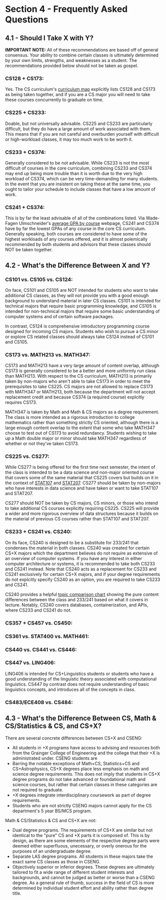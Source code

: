 # Section 4 - Frequently Asked Questions

## 4.1 - Should I Take X with Y?

**IMPORTANT NOTE:** All of these recommendations are based off of general consensus. Your ability to combine certain classes is ultimately determined by your own limits, strengths, and weaknesses as a student. The recommendations provided below should not be taken as gospel.

### CS128 + CS173: 
Yes. The CS curriculum's [curriculum map](https://grainger.illinois.edu/academics/undergraduate/majors-and-minors/cs-map) explicitly lists CS128 and CS173 as being taken together, and if you are a CS major you will need to take these courses concurrently to graduate on time.

### CS225 + CS233:
Doable, but not universally advisable. CS225 and CS233 are particularly difficult, but they do have a large amount of work associated with them. This means that if you are not careful and overburden yourself with difficult or high-workload classes, it may too much work to be worth it.

### CS233 + CS374:
Generally considered to be not advisable. While CS233 is not the most difficult of courses in the core curriculum, combining CS233 and CS374 may end up being more trouble than it is worth due to the very high workload of CS374, which can be very time-demanding for many students. In the event that you are insistent on taking these at the same time, you ought to tailor your schedule to include classes that have a low amount of work.

### CS241 + CS374: 
This is by far the least advisable of all of the combinations listed. Via Wade-Fagen Ulmschneider's [average GPA by course](https://waf.cs.illinois.edu/discovery/gpa_of_every_course_at_illinois/) webpage, CS241 and CS374 have by far the lowest GPAs of any course in the core CS curriculum. Generally speaking, both courses are considered to have some of the highest workloads of any courses offered, and it is almost polemically recommended by both students and advisors that these classes should NOT be taken together.

## 4.2 - What's the Difference Between X and Y?

### CS101 vs. CS105 vs. CS124:

On face, CS101 and CS105 are NOT intended for students who want to take additional CS classes, as they will not provide you with a good enough background to understand material in later CS classes. CS101 is intended for technical majors that require basic programming knowledge, and CS105 is intended for non-technical majors that require some basic understanding of computer systems and of certain software packages.

In contrast, CS124 is comprehensive introductory programming course designed for incoming CS majors. Students who wish to pursue a CS minor or explore CS related classes should always take CS124 instead of CS101 and CS105.

### CS173 vs. MATH213 vs. MATH347:

CS173 and MATH213 have a very large amount of content overlap, although CS173 is generally considered to be a better and more uniformly run class than MATH213. With respect to the CS curriculum, MATH213 is primarily taken by non-majors who aren't able to take CS173 in order to meet the prerequisites to take CS225. CS majors are not allowed to replace CS173 with MATH347 or MATH213, both because the department will not accept replacement credit and because CS374 (a required course) explcitly requires CS173.

MATH347 is taken by Math and Math & CS majors as a degree requirement. The class is more intended as a rigorous introduction to college mathematics rather than something strictly CS oriented, although there is a large enough content overlap to the extent that some who take MATH347 choose to test out of CS173 to avoid redundancy. Students wishing to take up a Math double major or minor should take MATH347 regardless of whether or not they've taken CS173.

### CS225 vs. CS277:

While CS277 is being offered for the first time next semester, the intent of the class is intended to be a data science and non-major oriented course that covers some of the same material that CS225 covers but builds on it in the context of [STAT107](https://stat107.hknguyen.org/) and [STAT207](http://courses.las.illinois.edu/spring2020/stat207/syllabus/). CS277 should be taken by non-majors who have interests in data science and have taken or want to take STAT107 and STAT207.

CS277 should NOT be taken by CS majors, CS minors, or those who intend to take additional CS courses explicitly requiring CS225. CS225 will provide a wider and more rigorous overview of data structures because it builds on the material of previous CS courses rather than STAT107 and STAT207.

### CS233 + CS241 vs. CS240:

On its face, CS240 is designed to be a substitute for 233/241 that condenses the material in both classes. CS240 was created for certain CS+X majors which the department believes do not require as extensive of an overview of computer systems. If you have any interest in either computer architecture or systems, it is recommended to take both CS233 and CS241 instead. Note that CS240 acts as a replacement for CS233 and CS241 exclusively for certain CS+X majors, and if your degree requirements do not explcitly specify CS240 as an option, you are required to take CS233 and CS241.

CS240 provides a helpful [topic comparison chart](https://courses.grainger.illinois.edu/cs240/fa2020/static/lectures/cs240-topics.pdf) showing the pure content differences between the class and 233/241 based on what it covers in lecture. Notably, CS240 covers databases, containerization, and APIs, where CS233 and CS241 do not.

### CS357 + CS457 vs. CS450:

### CS361 vs. STAT400 vs. MATH461:

### CS440 vs. CS441 vs. CS446:

### CS447 vs. LING406:

LING406 is intended for CS+Linguistics students or students who have a good understanding of the linguistic theory associated with computational linguistics. CS447 by contrast does not require understanding of basic linguistics concepts, and introduces all of the concepts in class.

### CS483/ECE408 vs. CS484:

## 4.3 - What's the Difference Between CS, Math & CS/Statistics & CS, and CS+X?

There are several concrete differences between CS+X and CSENG:
* All students in +X programs have access to advising and resources both from the Grainger College of Engineering and the college that their +X is administrated under. CSENG students are
* Barring the notable exceptions of Math+CS, Statistics+CS and CS+Astrophysics, CS+X degrees place less emphasis on math and science degree requirements. This does not imply that students in CS+X degree programs do not take advanced or foundational math and science courses, but rather that certain classes in these categories are not required to graduate.
* +X degrees integrate interdisciplinary coursework as part of degree requirements.
* Students who are not strictly CSENG majors cannot apply for the CS department's 5 year BS/MCS program.

Math & CS/Statistics & CS and CS+X are not:
* Dual degree programs. The requirements of CS+X are similar but not identical to the "pure" CS and +X parts it is composed of. This is by design, as there are some elements of the respective degree parts were deemed either superfluous, unecessary, or overly onerous for the purposes of an undergraduate degree.
* Separate LAS degree programs. All students in these majors take the exact same CS classes as those in CSENG.
* Objectively superior or inferior degrees. These degrees are ultimately tailored to fit a wide range of different student interests and backgrounds, and cannot be judged as better or worse than a CSENG degree. As a general rule of thumb, success in the field of CS is more determined by individual student effort and ability rather than degree title.
